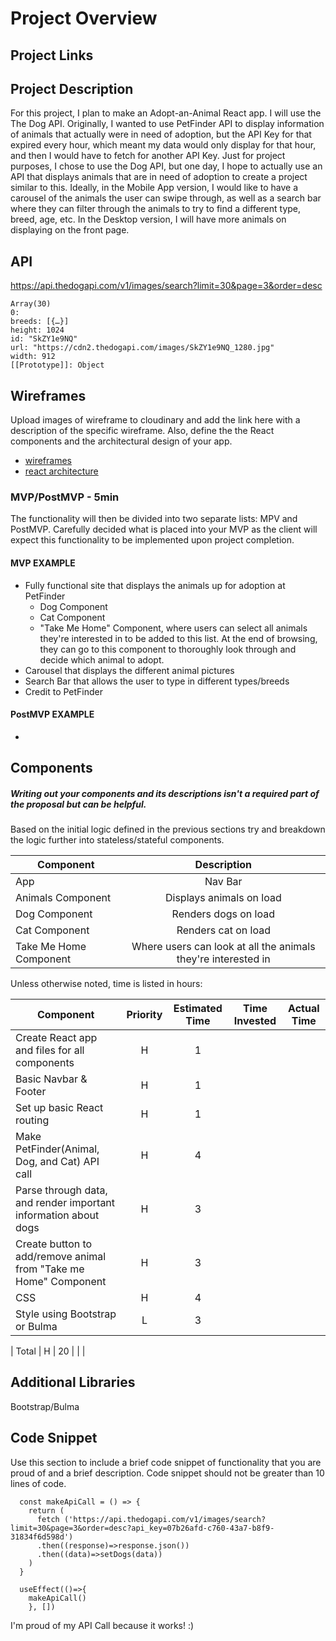 # Project Overview

## Project Links

## Project Description

For this project, I plan to make an Adopt-an-Animal React app. I will use the The Dog API. Originally, I wanted to use PetFinder API to display information of animals that actually were in need of adoption, but the API Key for that expired every hour, which meant my data would only display for that hour, and then I would have to fetch for another API Key. Just for project purposes, I chose to use the Dog API, but one day, I hope to actually use an API that displays animals that are in need of adoption to create a project similar to this. Ideally, in the Mobile App version, I would like to have a carousel of the animals the user can swipe through, as well as a search bar where they can filter through the animals to try to find a different type, breed, age, etc. In the Desktop version, I will have more animals on displaying on the front page.

## API

https://api.thedogapi.com/v1/images/search?limit=30&page=3&order=desc


```
Array(30)
0:
breeds: [{…}]
height: 1024
id: "SkZY1e9NQ"
url: "https://cdn2.thedogapi.com/images/SkZY1e9NQ_1280.jpg"
width: 912
[[Prototype]]: Object

```


## Wireframes

Upload images of wireframe to cloudinary and add the link here with a description of the specific wireframe. Also, define the the React components and the architectural design of your app.

- [wireframes](https://res.cloudinary.com/dxqwpud0l/image/upload/v1635480186/Screen_Shot_2021-10-28_at_8.59.18_PM_g2xcbh.png)
- [react architecture](https://res.cloudinary.com/dxqwpud0l/image/upload/v1635480490/Screen_Shot_2021-10-28_at_9.07.55_PM_r6xrye.png)


### MVP/PostMVP - 5min

The functionality will then be divided into two separate lists: MPV and PostMVP.  Carefully decided what is placed into your MVP as the client will expect this functionality to be implemented upon project completion.  

#### MVP EXAMPLE
- Fully functional site that displays the animals up for adoption at PetFinder
    - Dog Component
    - Cat Component
    - "Take Me Home" Component, where users can select all animals they're interested in to be added to this list. At the end of browsing, they can go to this component to thoroughly look through and decide which animal to adopt.
- Carousel that displays the different animal pictures
- Search Bar that allows the user to type in different types/breeds
- Credit to PetFinder

#### PostMVP EXAMPLE

- 

## Components
##### Writing out your components and its descriptions isn't a required part of the proposal but can be helpful.

Based on the initial logic defined in the previous sections try and breakdown the logic further into stateless/stateful components. 

| Component | Description | 
| --- | :---: |  
| App | Nav Bar | 
| Animals Component | Displays animals on load | 
| Dog Component | Renders dogs on load | 
| Cat Component | Renders cat on load |
| Take Me Home Component | Where users can look at all the animals they're interested in|



Unless otherwise noted, time is listed in hours:

| Component | Priority | Estimated Time | Time Invested | Actual Time |
| --- | :---: |  :---: | :---: | :---: |
| Create React app and files for all components | H | 1 |  |  |
| Basic Navbar & Footer | H | 1 |  | |
| Set up basic React routing | H | 1 |  |  |
| Make PetFinder(Animal, Dog, and Cat) API call | H | 4 |  |  |
| Parse through data, and render important information about dogs | H | 3 |  |  |
| Create button to add/remove animal from "Take me Home" Component | H | 3 |  |  |
| CSS | H | 4 |  |  |
| Style using Bootstrap or Bulma | L | 3 |  |  |

| Total | H | 20 |  |  |

## Additional Libraries
Bootstrap/Bulma

## Code Snippet

Use this section to include a brief code snippet of functionality that you are proud of and a brief description.  Code snippet should not be greater than 10 lines of code.

```
  const makeApiCall = () => {
    return (
      fetch ('https://api.thedogapi.com/v1/images/search?limit=30&page=3&order=desc?api_key=07b26afd-c760-43a7-b8f9-31834f6d598d')
      .then((response)=>response.json())
      .then((data)=>setDogs(data))
    )
  }

  useEffect(()=>{
    makeApiCall()
    }, [])
```
I'm proud of my API Call because it works! :)

